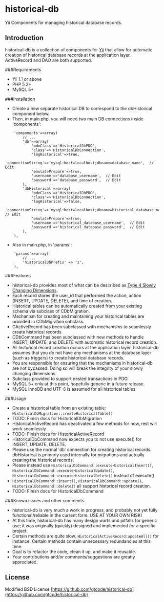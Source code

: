 historical-db
=============

Yii Components for managing historical database records.

Introduction
---------
historical-db is a collection of components for [Yii](http://www.yiiframework.com/) that allow for automatic creation of historical database records at the application layer.  ActiveRecord and DAO are both supported.

###Requirements

* Yii 1.1 or above
* PHP 5.2+
* MySQL 5+

###Installation

- Create a new separate historical DB to correspond to the dbHistorical component below.
- Then, in main.php, you will need two main DB connections inside 'components':
```
	'components'=>array(
		// ...
		'db'=>array(
			'pdoClass'=>'HistoricalDbPDO',
			'class'=>'HistoricalDbConnection',
			'logHistorical'=>true,
			'connectionString'=>'mysql:host=localhost;dbname=database_name',  // Edit
			'emulatePrepare'=>true,
			'username'=>'database_username',  // Edit
			'password'=>'database_password',  // Edit
		),
		'dbHistorical'=>array(
			'pdoClass'=>'HistoricalDbPDO',
			'class'=>'HistoricalDbConnection',
			'logHistorical'=>false,
			'connectionString'=>'mysql:host=localhost;dbname=historical_database_name',  // Edit
			'emulatePrepare'=>true,
			'username'=>'historical_database_username',  // Edit
			'password'=>'historical_database_password',  // Edit
		),
	),
```
- Also in main.php, in 'params':
```
	'params'=>array(
		// ...
		'historicalDbPrefix' => 'z',
	),
```

###Features

* historical-db provides most of what can be described as [Type 4 Slowly Changing Dimensions](http://en.wikipedia.org/wiki/Slowly_changing_dimension#Type_4).
* Each record stores the user_id that performed the action, action (INSERT, UPDATE, DELETE), and time of creation.
* Historical tables can be automatically created from your existing schema via subclass of CDbMigration.
* Mechanism for creating and maintaining your historical tables are provided in CDbMigration subclass.
* CActiveRecord has been subclassed with mechanisms to seamlessly create historical records.
* CDbCommand has been subclassed with new methods to handle INSERT, UPDATE, and DELETE with automatic historical record creation.
* All historical record creation occurs at the application layer.  historical-db assumes that you do not have any mechanisms at the database layer (such as triggers) to create historical database records.
* You are responsible for ensuring that the mechanisms in historical-db are not bypassed.  Doing so will break the integrity of your slowly changing dimensions.
* Subclass provided to support nested transactions in PDO.
* MySQL 5+ only at this point, hopefully generic in a future release.
* MySQL InnoDB and UTF-8 is assumed for all historical tables.

###Usage

* Create a historical table from an existing table: <code>HistoricalDbMigration::createHistoricalTable()</code>
* TODO: Finish docs for HistoricalDbMigration
* HistoricalActiveRecord has deactivated a few methods for now, rest will work seamlessly
* TODO: Finish docs for HistoricalActiveRecord
* HistoricalDbCommand now expects you to not use execute() for INSERT, UPDATE, DELETE.
* Please use the normal 'db' connection for creating historical records.  dbHistorical is primarly used internally for migrations and actually creating the historical records.
* Please instead use <code>HistoricalDbCommand::executeHistoricalInsert()</code>, <code>HistoricalDbCommand::executeHistoricalUpdate()</code>, <code>HistoricalDbCommand::executeHistoricalDelete()</code> instead of execute().
* <code>HistoricalDbCommand::insert()</code>, <code>HistoricalDbCommand::update()</code>, <code>HistoricalDbCommand::delete()</code> all support historical record creation.
* TODO: Finish docs for HistoricalDbCommand

###Known issues and other comments

* historical-db is very much a work in progress, and probably not yet fully functional/reliable in the current form.  USE AT YOUR OWN RISK!
* At this time, historical-db has many design warts and pitfalls for generic use; it was originally (quickly) designed and implemented for a specific project.
* Certain methods are quite slow; <code>HistoricalActiveRecord:updateAll()</code> for instance.  Certain methods contain unnecessary redundancies at this time.
* Goal is to refactor the code, clean it up, and make it reusable.
* Your contributions and/or comments/suggestions are greatly appreciated.

License
---------
Modified BSD License
[https://github.com/gtcode/historical-db](https://github.com/gtcode/historical-db)
